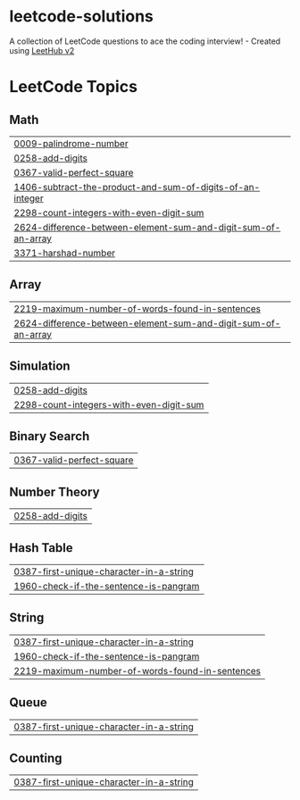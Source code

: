 # leetcode-solutions
A collection of LeetCode questions to ace the coding interview! - Created using [LeetHub v2](https://github.com/arunbhardwaj/LeetHub-2.0)

<!---LeetCode Topics Start-->
# LeetCode Topics
## Math
|  |
| ------- |
| [0009-palindrome-number](https://github.com/krishnendu-krish/leetcode-solutions/tree/master/0009-palindrome-number) |
| [0258-add-digits](https://github.com/krishnendu-krish/leetcode-solutions/tree/master/0258-add-digits) |
| [0367-valid-perfect-square](https://github.com/krishnendu-krish/leetcode-solutions/tree/master/0367-valid-perfect-square) |
| [1406-subtract-the-product-and-sum-of-digits-of-an-integer](https://github.com/krishnendu-krish/leetcode-solutions/tree/master/1406-subtract-the-product-and-sum-of-digits-of-an-integer) |
| [2298-count-integers-with-even-digit-sum](https://github.com/krishnendu-krish/leetcode-solutions/tree/master/2298-count-integers-with-even-digit-sum) |
| [2624-difference-between-element-sum-and-digit-sum-of-an-array](https://github.com/krishnendu-krish/leetcode-solutions/tree/master/2624-difference-between-element-sum-and-digit-sum-of-an-array) |
| [3371-harshad-number](https://github.com/krishnendu-krish/leetcode-solutions/tree/master/3371-harshad-number) |
## Array
|  |
| ------- |
| [2219-maximum-number-of-words-found-in-sentences](https://github.com/krishnendu-krish/leetcode-solutions/tree/master/2219-maximum-number-of-words-found-in-sentences) |
| [2624-difference-between-element-sum-and-digit-sum-of-an-array](https://github.com/krishnendu-krish/leetcode-solutions/tree/master/2624-difference-between-element-sum-and-digit-sum-of-an-array) |
## Simulation
|  |
| ------- |
| [0258-add-digits](https://github.com/krishnendu-krish/leetcode-solutions/tree/master/0258-add-digits) |
| [2298-count-integers-with-even-digit-sum](https://github.com/krishnendu-krish/leetcode-solutions/tree/master/2298-count-integers-with-even-digit-sum) |
## Binary Search
|  |
| ------- |
| [0367-valid-perfect-square](https://github.com/krishnendu-krish/leetcode-solutions/tree/master/0367-valid-perfect-square) |
## Number Theory
|  |
| ------- |
| [0258-add-digits](https://github.com/krishnendu-krish/leetcode-solutions/tree/master/0258-add-digits) |
## Hash Table
|  |
| ------- |
| [0387-first-unique-character-in-a-string](https://github.com/krishnendu-krish/leetcode-solutions/tree/master/0387-first-unique-character-in-a-string) |
| [1960-check-if-the-sentence-is-pangram](https://github.com/krishnendu-krish/leetcode-solutions/tree/master/1960-check-if-the-sentence-is-pangram) |
## String
|  |
| ------- |
| [0387-first-unique-character-in-a-string](https://github.com/krishnendu-krish/leetcode-solutions/tree/master/0387-first-unique-character-in-a-string) |
| [1960-check-if-the-sentence-is-pangram](https://github.com/krishnendu-krish/leetcode-solutions/tree/master/1960-check-if-the-sentence-is-pangram) |
| [2219-maximum-number-of-words-found-in-sentences](https://github.com/krishnendu-krish/leetcode-solutions/tree/master/2219-maximum-number-of-words-found-in-sentences) |
## Queue
|  |
| ------- |
| [0387-first-unique-character-in-a-string](https://github.com/krishnendu-krish/leetcode-solutions/tree/master/0387-first-unique-character-in-a-string) |
## Counting
|  |
| ------- |
| [0387-first-unique-character-in-a-string](https://github.com/krishnendu-krish/leetcode-solutions/tree/master/0387-first-unique-character-in-a-string) |
<!---LeetCode Topics End-->